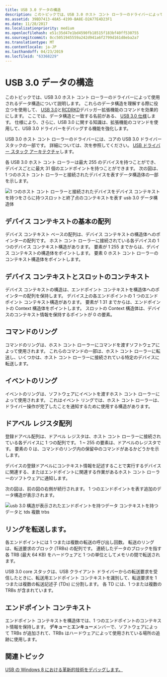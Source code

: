 ```yaml
---
title: USB 3.0 データの構造
description: このトピックでは、USB 3.0 ホスト コント ローラーのドライバーによって使用されるデータ構造について説明します。
ms.assetid: 39BD7413-48A5-4199-BA8E-D2A77E4D23F1
ms.date: 11/28/2017
ms.localizationpriority: medium
ms.openlocfilehash: e51c35d47e1bd4590fb18515f183bf40ff530755
ms.sourcegitcommit: 0cc5051945559a242d941a6f2799d161d8eba2a7
ms.translationtype: MT
ms.contentlocale: ja-JP
ms.lasthandoff: 04/23/2019
ms.locfileid: "63368229"
---
```

# <a name="usb-30-data-structures"></a>USB 3.0 データの構造


このトピックでは、USB 3.0 ホスト コント ローラーのドライバーによって使用されるデータ構造について説明します。 これらのデータ構造を理解する際に役立つを使用して、 [USB 3.0](usb-3-extensions.md)と[RCDRKD](rcdrkd-extensions.md)デバッガー拡張機能のコマンドを効果的にします。 ここでは、データ構造と一致する名前がある、 [USB 3.0 仕様](https://go.microsoft.com/fwlink/p?LinkID=224892)します。 仕様により、さらに、USB 3.0 に関する知識は、拡張機能のコマンドを使用して、USB 3.0 ドライバーをデバッグする機能を強化します。

USB 3.0 ホスト コント ローラーのドライバーには、コアの USB 3.0 ドライバー スタックの一部です。 詳細については、次を参照してください。 [USB ドライバー スタック アーキテクチャ](https://go.microsoft.com/fwlink/p?LinkID=251983)します。

各 USB 3.0 ホスト コント ローラーは最大 255 のデバイスを持つことができ、デバイスごとに最大 31 個のエンドポイントを持つことができます。 次の図は、1 つのホスト コント ローラーと接続されたデバイスを表すデータ構造体の一部を示します。

![1 つのホスト コント ローラーと接続されたデバイスをデバイス コンテキストを持つをさらに持つスロットと終了点のコンテキストを表す usb 3.0 データ構造体](images/usb3structures01.png)

## <a name="span-iddevicecontextbasearrayspanspan-iddevicecontextbasearrayspanspan-iddevicecontextbasearrayspandevice-context-base-array"></a><span id="Device_Context_Base_Array"></span><span id="device_context_base_array"></span><span id="DEVICE_CONTEXT_BASE_ARRAY"></span>デバイス コンテキストの基本の配列


デバイス コンテキスト ベースの配列は、デバイス コンテキストの構造体へのポインターの配列です。 ホスト コント ローラーに接続されている各デバイスの 1 つのデバイス コンテキスト構造があります。 要素が 1 255 までからは、デバイス コンテキストの構造体をポイントします。 要素 0 ホスト コント ローラーのコンテキスト構造体をポイントします。

## <a name="span-iddevicecontextandslotcontextspanspan-iddevicecontextandslotcontextspanspan-iddevicecontextandslotcontextspandevice-context-and-slot-context"></a><span id="Device_Context_and_Slot_Context"></span><span id="device_context_and_slot_context"></span><span id="DEVICE_CONTEXT_AND_SLOT_CONTEXT"></span>デバイス コンテキストとスロットのコンテキスト


デバイス コンテキストの構造は、エンドポイント コンテキストを構造体へのポインターの配列を保持します。 デバイス上の各エンドポイントの 1 つのエンドポイント コンテキスト構造があります。 要素が 1 31 までからは、エンドポイントの Context 構造体をポイントします。 スロットの Context 構造体は、デバイスのコンテキスト情報を保持するポイントが 0 の要素。

## <a name="span-idcommandringspanspan-idcommandringspanspan-idcommandringspancommand-ring"></a><span id="Command_Ring"></span><span id="command_ring"></span><span id="COMMAND_RING"></span>コマンドのリング


コマンドのリングは、ホスト コント ローラーにコマンドを渡すソフトウェアによって使用されます。 これらのコマンドの一部は、ホスト コント ローラーに転送し、いくつかは、ホスト コント ローラーに接続されている特定のデバイスに転送します。

## <a name="span-ideventringspanspan-ideventringspanspan-ideventringspanevent-ring"></a><span id="Event_Ring"></span><span id="event_ring"></span><span id="EVENT_RING"></span>イベントのリング


イベントのリングは、ソフトウェアにイベントを渡すホスト コント ローラーによって使用されます。 これはイベント リングでは、ホスト コント ローラーは、ドライバー操作が完了したことを通知するために使用する構造があります。

## <a name="span-iddoorbellregisterarrayspanspan-iddoorbellregisterarrayspanspan-iddoorbellregisterarrayspandoorbell-register-array"></a><span id="Doorbell_Register_Array"></span><span id="doorbell_register_array"></span><span id="DOORBELL_REGISTER_ARRAY"></span>ドアベル レジスタ配列


登録ドアベル配列は、ドアベル レジスタは、ホスト コント ローラーに接続されている各デバイスに 1 つの配列です。 1 ~ 255 の要素は、ドアベルのレジスタです。 要素の 0 は、コマンドのリング内の保留中のコマンドがあるかどうかを示します。

デバイスの登録ドアベルにコンテキスト情報を記述することで実行するデバイスに関連する、またはエンドポイントに関連する作業があるホスト コント ローラーのソフトウェアに通知します。

次の図は、前の図の右側が続行されます。 1 つのエンドポイントを表す追加のデータ構造が表示されます。

![usb 3.0 構造が表示されたエンドポイントを持つデータ コンテキストを持つデータと tds 複数 trbs](images/usb3structures02.png)

## <a name="span-idtransferringspanspan-idtransferringspanspan-idtransferringspantransfer-ring"></a><span id="Transfer_Ring"></span><span id="transfer_ring"></span><span id="TRANSFER_RING"></span>リングを転送します。


各エンドポイントには 1 つまたは複数の転送の呼び出し回数。 転送のリングは、転送要求のブロック (TRBs) の配列です。 連続したデータのブロックを指す各 TRB (最大 64 KB) をハードウェアと 1 つの単位としてメモリの間で転送されます。

USB 3.0 core スタックは、USB クライアント ドライバーからの転送要求を受信したときに、転送用エンドポイント コンテキストを識別して、転送要求を 1 つまたは複数の転送記述子 (TDs) に分割します。 各 TD には、1 つまたは複数の TRBs が含まれています。

## <a name="span-idendpointcontextspanspan-idendpointcontextspanspan-idendpointcontextspanendpoint-context"></a><span id="Endpoint_Context"></span><span id="endpoint_context"></span><span id="ENDPOINT_CONTEXT"></span>エンドポイント コンテキスト


エンドポイント コンテキストを構造体では、1 つのエンドポイントのコンテキスト情報を保持します。 **デキュー**と**エンキュー**メンバーで、ソフトウェアによって TRBs が追加されて、TRBs はハードウェアによって使用されている場所の追跡に使用します。

## <a name="span-idrelatedtopicsspanrelated-topics"></a><span id="related_topics"></span>関連トピック


[USB の Windows 8 における革新的技術をデバッグします。](https://go.microsoft.com/fwlink/p/?LinkID=249153)

 

 






